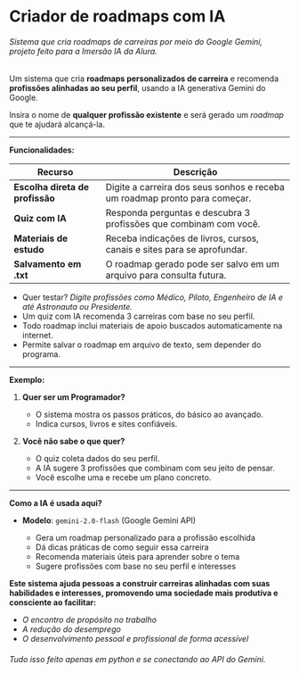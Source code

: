 # Criador de roadmaps com IA
###### Sistema que cria roadmaps de carreiras por meio do Google Gemini, projeto feito para a Imersão IA da Alura.

Um sistema que cria **roadmaps personalizados de carreira** e recomenda **profissões alinhadas ao seu perfil**, usando a IA generativa Gemini do Google.

Insira o nome de **qualquer profissão existente** e será gerado um <i>roadmap</i> que te ajudará alcançá-la.

<hr>

**Funcionalidades:**

| Recurso | Descrição |
|----------------|-----------|
|  **Escolha direta de profissão** | Digite a carreira dos seus sonhos e receba um roadmap pronto para começar. |
|  **Quiz com IA** | Responda perguntas e descubra 3 profissões que combinam com você. |
|  **Materiais de estudo** | Receba indicações de livros, cursos, canais e sites para se aprofundar. |
|  **Salvamento em .txt** | O roadmap gerado pode ser salvo em um arquivo para consulta futura. |

- Quer testar? <i>Digite profissões como Médico, Piloto, Engenheiro de IA e até Astronauta ou Presidente.</i>
- Um quiz com IA recomenda 3 carreiras com base no seu perfil.
- Todo roadmap inclui materiais de apoio buscados automaticamente na internet.
- Permite salvar o roadmap em arquivo de texto, sem depender do programa.
  
---

**Exemplo:**

1. **Quer ser um Programador?**
   - O sistema mostra os passos práticos, do básico ao avançado.
   - Indica cursos, livros e sites confiáveis.
    
2. **Você não sabe o que quer?**
   - O quiz coleta dados do seu perfil.
   - A IA sugere 3 profissões que combinam com seu jeito de pensar.
   - Você escolhe uma e recebe um plano concreto.

---
**Como a IA é usada aqui?**

- **Modelo**: `gemini-2.0-flash` (Google Gemini API)<p></p>
  - Gera um roadmap personalizado para a profissão escolhida
  - Dá dicas práticas de como seguir essa carreira
  - Recomenda materiais úteis para aprender sobre o tema
  - Sugere profissões com base no seu perfil e interesses
 
**Este sistema ajuda pessoas a construir carreiras alinhadas com suas habilidades e interesses, promovendo uma sociedade mais produtiva e consciente ao facilitar:**

- <i>O encontro de propósito no trabalho</i> 
- <i>A redução do desemprego</i>
- <i>O desenvolvimento pessoal e profissional de forma acessível</i>

###### Tudo isso feito apenas em python e se conectando ao API do Gemini.


